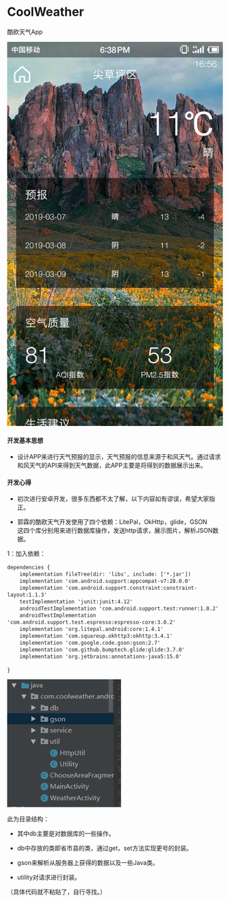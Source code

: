 # CoolWeather
酷欧天气App  

![pic](https://github.com/kklll/CoolWeather/blob/master/pic_.png)

#### 开发基本思想
- 设计APP来进行天气预报的显示，天气预报的信息来源于和风天气。通过请求和风天气的API来得到天气数据，此APP主要是将得到的数据展示出来。


#### 开发心得

- 初次进行安卓开发，很多东西都不太了解，以下内容如有谬误，希望大家指正。


- 郭霖的酷欧天气开发使用了四个依赖：LitePal，OkHttp，glide，GSON   
 这四个库分别用来进行数据库操作，发送http请求，展示图片，解析JSON数据。  
 
 1：加入依赖：
```
dependencies {
    implementation fileTree(dir: 'libs', include: ['*.jar'])
    implementation 'com.android.support:appcompat-v7:28.0.0'
    implementation 'com.android.support.constraint:constraint-layout:1.1.3'
    testImplementation 'junit:junit:4.12'
    androidTestImplementation 'com.android.support.test:runner:1.0.2'
    androidTestImplementation 'com.android.support.test.espresso:espresso-core:3.0.2'
    implementation 'org.litepal.android:core:1.4.1'
    implementation 'com.squareup.okhttp3:okhttp:3.4.1'
    implementation 'com.google.code.gson:gson:2.7'
    implementation 'com.github.bumptech.glide:glide:3.7.0'
    implementation 'org.jetbrains:annotations-java5:15.0'

}
``` 
![pic](https://github.com/kklll/CoolWeather/blob/master/pic.png)

此为目录结构：


- 其中db主要是对数据库的一些操作。
+ db中存放的类即省市县的类，通过get，set方法实现更号的封装。

- gson来解析从服务器上获得的数据以及一些Java类。

- utility对请求进行封装。


（具体代码就不粘贴了，自行寻找。）